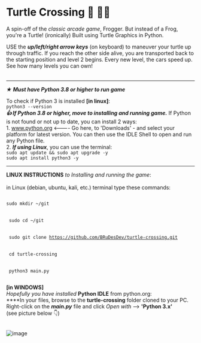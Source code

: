 # Turtle Crossing 🚗 🐢🚗
A spin-off of the _classic arcade game_, Frogger. But instead of a Frog, you're a Turtle! (ironically) Built using Turtle Graphics in Python.

USE the **_up/left/right arrow keys_** (on keyboard) to maneuver your turtle up through traffic. If you reach the other side
alive, you are transported back to the starting position and level 2 begins. Every new level, the cars speed up. 
See how many levels you can own!<br><br>

__________________________________________________________________________________________________________

**_★ Must have Python 3.8 or higher to run game_**<br>

<t>To check if Python 3 is installed **[in linux]**:<br>
`python3 --version`<br>
**_👍 If Python 3.8 or higher, move to installing and running game._** If Python is not found or not up to date, you can install
2 ways:<br>
<t>1. www.python.org <---- Go here, to 'Downloads' - and select your platform for latest version. You can then use the IDLE Shell
to open and run any Python file.<br>
<t>2. **_If using Linux_**, you can use the terminal:<br>
`sudo apt update && sudo apt upgrade -y`<br>
`sudo apt install python3 -y`<br>


__________________________________________________________________________________________________________

**LINUX INSTRUCTIONS** _to Installing and running the game_:<br><br>
in Linux (debian, ubuntu, kali, etc.) terminal type these commands:<br>
<code>	
sudo mkdir ~/git      
</code><br>
<code>
sudo cd ~/git       
</code><br>
<code>
sudo git clone https://github.com/BRuDesDev/turtle-crossing.git      
</code><br>
<code>
cd turtle-crossing      
</code><br>
<code>
python3 main.py				
</code>

<t>**[in WINDOWS]**<br>
_Hopefully you have installed_ **Python IDLE** from python.org:<br>
<t>****In your files, browse to the **turtle-crossing** folder cloned to your PC. Right-click on the **_main.py_** file and click _Open with_ --> **'Python 3.x'**<br>(see picture below 👇)<br><br>

![image](https://user-images.githubusercontent.com/103232802/162651068-e27cfe0a-de9e-4b76-9c30-e8b4c229c6dd.png)

